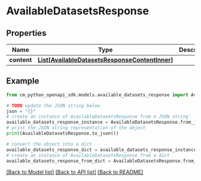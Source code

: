 # AvailableDatasetsResponse


## Properties

Name | Type | Description | Notes
------------ | ------------- | ------------- | -------------
**content** | [**List[AvailableDatasetsResponseContentInner]**](AvailableDatasetsResponseContentInner.md) |  | [optional] 

## Example

```python
from cm_python_openapi_sdk.models.available_datasets_response import AvailableDatasetsResponse

# TODO update the JSON string below
json = "{}"
# create an instance of AvailableDatasetsResponse from a JSON string
available_datasets_response_instance = AvailableDatasetsResponse.from_json(json)
# print the JSON string representation of the object
print(AvailableDatasetsResponse.to_json())

# convert the object into a dict
available_datasets_response_dict = available_datasets_response_instance.to_dict()
# create an instance of AvailableDatasetsResponse from a dict
available_datasets_response_from_dict = AvailableDatasetsResponse.from_dict(available_datasets_response_dict)
```
[[Back to Model list]](../README.md#documentation-for-models) [[Back to API list]](../README.md#documentation-for-api-endpoints) [[Back to README]](../README.md)


